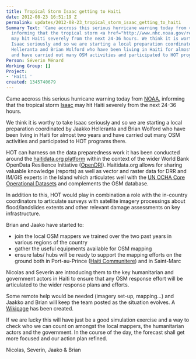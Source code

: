```yaml
---
title: Tropical Storm Isaac getting to Haiti
date: 2012-08-23 16:51:19 Z
permalink: updates/2012-08-23_tropical_storm_isaac_getting_to_haiti
Summary Text: 'Came accross this serious hurricane warning today from <a href="http://www.nhc.noaa.gov/cyclones/">NOAA</a>,
  informing that the tropical storm <a href="http://www.nhc.noaa.gov/refresh/graphics_at4+shtml/060337.shtml?tswind036?#contents">Isaac</a>
  may hit Haiti severely from the next 24-36 hours. We think it is worthy to take
  Isaac seriously and so we are starting a local preparation coordinated by Jaakko
  Helleranta and Brian Wolford who have been living in Haiti for almost two years
  and have carried out many OSM activities and participated to HOT programs there. '
Person: Séverin Ménard
Working Group: []
Project:
- 'Haiti '
created: 1345740679
---
```


<p>Came accross this serious hurricane warning today from <a href="http://www.nhc.noaa.gov/cyclones/">NOAA</a>, informing that the tropical storm <a href="http://www.nhc.noaa.gov/refresh/graphics_at4+shtml/060337.shtml?tswind036?#contents">Isaac</a> may hit Haiti severely from the next 24-36 hours.</p><p>We think it is worthy to take Isaac seriously and so we are starting a local preparation coordinated by Jaakko Helleranta and Brian Wolford who have been living in Haiti for almost two years and have carried out many OSM activities and participated to HOT programs there.<!--break--></p><p>HOT can harness on the data preparedness work it has been conducted around the <a href="http://haitidata.org">haitidata.org platform</a> within the context of the wider World Bank OpenData Resilience Initiative (<a href="http://www.gfdrr.org/gfdrr/sites/gfdrr.org/files/GFDRR_OpenDRI_1Pager.pdf">OpenDRI</a>). Haitidata.org allows for sharing valuable knowledge (reports) as well as vector and raster data for DRR and IM/GIS experts in the Island which articulates well with the <a href="http://cod.humanitarianresponse.info/country-region/haiti">UN OCHA Core Operational Datasets</a> and complements the OSM database.</p><p>In addition to this, HOT would play in combination a role with the in-country coordinators to articulate surveys with satellite imagery processings about flood/landslides extents and other relevant damage assessments on key infrastructure.</p><p>Brian and Jaako have started to:</p><ul><li>join the local OSM mappers we trained over the two past years in various regions of the country</li><li>gather the useful equipments available for OSM mapping</li><li>ensure labs/ hubs will be ready to support the mapping efforts on the ground both in Port-au-Prince (<a href="http://www.haiti.communitere.org/">Haiti Communitere</a>) and in Saint-Marc</li></ul><p>Nicolas and Severin are introducing them to the key humanitarian and government actors in Haiti to ensure that any OSM response effort will be articulated to the wider response plans and efforts.</p><p>Some remote help would be needed (imagery set-up, mapping...) and Jaakko and Brian will keep the team posted as the situation evolves. A <a href="http://wiki.openstreetmap.org/wiki/Haiti/Tropical_Storms_2012">Wikipage</a> has been created.</p><p>If we are lucky this will have just be a good simulation exercise and a way to check who we can count on amongst the local mappers, the humanitarian actors and the government. In the course of the day, the forecast shall get more focused and our action plan refined.</p><p>Nicolas, Severin, Jaako &amp; Brian</p>
